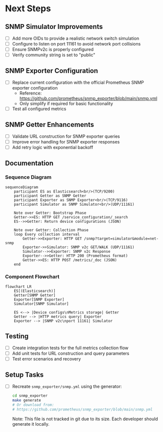 # Next Steps

## SNMP Simulator Improvements
- [ ] Add more OIDs to provide a realistic network switch simulation
- [ ] Configure to listen on port 11161 to avoid network port collisions
- [ ] Ensure SNMPv2c is properly configured
- [ ] Verify community string is set to "public"

## SNMP Exporter Configuration
- [ ] Replace current configuration with the official Prometheus SNMP exporter configuration
  - Reference: https://github.com/prometheus/snmp_exporter/blob/main/snmp.yml
  - Only simplify if required for basic functionality
- [ ] Test all configured metrics

## SNMP Getter Enhancements
- [ ] Validate URL construction for SNMP exporter queries
- [ ] Improve error handling for SNMP exporter responses
- [ ] Add retry logic with exponential backoff

## Documentation
### Sequence Diagram
```mermaid
sequenceDiagram
    participant ES as Elasticsearch<br/>(TCP/9200)
    participant Getter as SNMP Getter
    participant Exporter as SNMP Exporter<br/>(TCP/9116)
    participant Simulator as SNMP Simulator<br/>(UDP/11161)

    Note over Getter: Bootstrap Phase
    Getter->>ES: HTTP GET /service_configuration/_search
    ES-->>Getter: Return device configurations (JSON)
    
    Note over Getter: Collection Phase
    loop Every collection interval
        Getter->>Exporter: HTTP GET /snmp?target=simulator&module=net-snmp
        Exporter->>Simulator: SNMP v2c GET/WALK (UDP/11161)
        Simulator-->>Exporter: SNMP v2c Response
        Exporter-->>Getter: HTTP 200 (Prometheus format)
        Getter->>ES: HTTP POST /metrics/_doc (JSON)
    end
```

### Component Flowchart
```mermaid
flowchart LR
    ES[(Elasticsearch)]
    Getter[SNMP Getter]
    Exporter[SNMP Exporter]
    Simulator[SNMP Simulator]

    ES <--> |Device configs\nMetrics storage| Getter
    Getter --> |HTTP metrics query| Exporter
    Exporter --> |SNMP v2c\nport 11161| Simulator
```

## Testing
- [ ] Create integration tests for the full metrics collection flow
- [ ] Add unit tests for URL construction and query parameters
- [ ] Test error scenarios and recovery

## Setup Tasks
- [ ] Recreate `snmp_exporter/snmp.yml` using the generator:
  ```bash
  cd snmp_exporter
  make generate
  # Or download from:
  # https://github.com/prometheus/snmp_exporter/blob/main/snmp.yml
  ```
  Note: This file is not tracked in git due to its size. Each developer should generate it locally.
